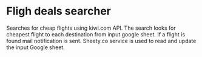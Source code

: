 # Fligh deals searcher
Searches for cheap flights using kiwi.com API. The search looks for cheapest flight to each destination from input google sheet. If a flight is found mail notification is sent. 
Sheety.co service is used to read and update the input Google sheet.
